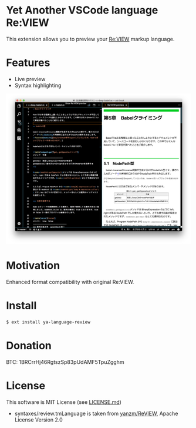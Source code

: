 # Yet Another VSCode language Re:VIEW

This extension allows you to preview your [Re:VIEW](https://github.com/kmuto/review) markup language.

# Features

* Live preview
* Syntax highlighting

![Preview](images/preview.png)

# Motivation

Enhanced format compatibility with original Re:VIEW.

# Install

```sh
$ ext install ya-language-review
```

# Donation

BTC: 1BRCrrHj46RgtszSp83pUdAMF5TpuZgghm

# License

This software is MIT License (see [LICENSE.md](LICENSE.md))

* syntaxes/review.tmLanguage is taken from [yanzm/ReVIEW](https://github.com/yanzm/ReVIEW), Apache License Version 2.0
